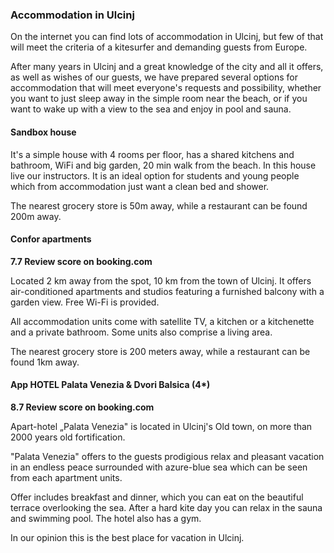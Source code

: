 ### Accommodation in Ulcinj

On the internet you can find lots of accommodation in Ulcinj, but few of that will meet the criteria of a kitesurfer and demanding guests from Europe.

After many years in Ulcinj and a great knowledge of the city and all it offers, as well as wishes of our guests, we have prepared several options for accommodation that will meet everyone's requests and possibility, whether you want to just sleep away in the simple room near the beach, or if you want to wake up with a view to the sea and enjoy in pool and sauna.

#### Sandbox house

It's a simple house with 4 rooms per floor, has a shared kitchens and bathroom, WiFi and big garden, 20 min walk from the beach. In this house live our instructors. It is an ideal option for students and young people which from accommodation just want a clean bed and shower.

The nearest grocery store is 50m away, while a restaurant can be found 200m away.

#### Confor apartments 

**7.7 Review score on booking.com**

Located 2 km away from the spot, 10 km from the town of Ulcinj. It offers air-conditioned apartments and studios featuring a furnished balcony with a garden view. Free Wi-Fi is provided.

All accommodation units come with satellite TV, a kitchen or a kitchenette and a private bathroom. Some units also comprise a living area.

The nearest grocery store is 200 meters away, while a restaurant can be found 1km away.

#### App HOTEL Palata Venezia & Dvori Balsica (4*)

**8.7 Review score on booking.com**

Apart-hotel „Palata Venezia" is located in Ulcinj's Old town, on more than 2000 years old fortification.

"Palata Venezia" offers to the guests prodigious relax and pleasant vacation in an endless peace surrounded with azure-blue sea which can be seen from each apartment units.

Offer includes breakfast and dinner, which you can eat on the beautiful terrace overlooking the sea. After a hard kite day you can relax in the sauna and swimming pool. The hotel also has a gym.

In our opinion this is the best place for vacation in Ulcinj.
